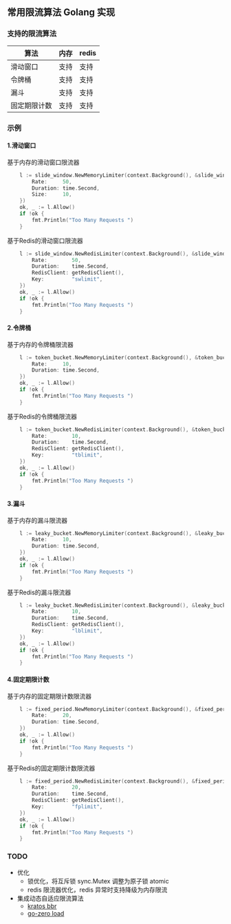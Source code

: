 ## 常用限流算法 Golang 实现

### 支持的限流算法

| 算法        | 内存 | redis |
|-----------|----|----|
| 滑动窗口      | 支持 | 支持 |
| 令牌桶       | 支持 | 支持 |
| 漏斗        | 支持 | 支持 |
| 固定期限计数    | 支持 | 支持 |


### 示例

#### 1.滑动窗口

基于内存的滑动窗口限流器
```go
    l := slide_window.NewMemoryLimiter(context.Background(), &slide_window.MemorySlideWindowConfig{
        Rate:     50,
        Duration: time.Second,
        Size:     10,
    })
    ok, _ := l.Allow()
    if !ok {
        fmt.Println("Too Many Requests ")
    }
```

基于Redis的滑动窗口限流器
```go
    l := slide_window.NewRedisLimiter(context.Background(), &slide_window.RedisSlideWindowConfig{
        Rate:        50,
        Duration:    time.Second,
        RedisClient: getRedisClient(),
        Key:         "swlimit",
    })
    ok, _ := l.Allow()
    if !ok {
        fmt.Println("Too Many Requests ")
    }
```


#### 2.令牌桶

基于内存的令牌桶限流器
```go
    l := token_bucket.NewMemoryLimiter(context.Background(), &token_bucket.MemoryTokenBucketConfig{
        Rate:     10,
        Duration: time.Second,
    })
    ok, _ := l.Allow()
    if !ok {
        fmt.Println("Too Many Requests ")
    }
```

基于Redis的令牌桶限流器
```go
    l := token_bucket.NewRedisLimiter(context.Background(), &token_bucket.RedisTokenBucketConfig{
        Rate:        10,
        Duration:    time.Second,
        RedisClient: getRedisClient(),
        Key:         "tblimit",
    })
    ok, _ := l.Allow()
    if !ok {
        fmt.Println("Too Many Requests ")
    }
```


#### 3.漏斗

基于内存的漏斗限流器
```go
    l := leaky_bucket.NewMemoryLimiter(context.Background(), &leaky_bucket.MemoryLeakyBucketConfig{
        Rate:     10,
        Duration: time.Second,
    })
    ok, _ := l.Allow()
    if !ok {
        fmt.Println("Too Many Requests ")
    }
```

基于Redis的漏斗限流器
```go
    l := leaky_bucket.NewRedisLimiter(context.Background(), &leaky_bucket.RedisLeakyBucketConfig{
        Rate:        10,
        Duration:    time.Second,
        RedisClient: getRedisClient(),
        Key:         "lblimit",
    })
    ok, _ := l.Allow()
    if !ok {
        fmt.Println("Too Many Requests ")
    }
```


#### 4.固定期限计数

基于内存的固定期限计数限流器
```go
    l := fixed_period.NewMemoryLimiter(context.Background(), &fixed_period.MemoryFixedPeriodConfig{
        Rate:     20,
        Duration: time.Second,
    })
    ok, _ := l.Allow()
    if !ok {
        fmt.Println("Too Many Requests ")
    }
```

基于Redis的固定期限计数限流器
```go
    l := fixed_period.NewRedisLimiter(context.Background(), &fixed_period.RedisFixedPeriodConfig{
        Rate:        20,
        Duration:    time.Second,
        RedisClient: getRedisClient(),
        Key:         "fplimit",
    })
    ok, _ := l.Allow()
    if !ok {
        fmt.Println("Too Many Requests ")
    }
```

### TODO

- 优化
  - 锁优化，将互斥锁 sync.Mutex 调整为原子锁 atomic
  - redis 限流器优化，redis 异常时支持降级为内存限流
- 集成动态自适应限流算法
  - [kratos bbr](https://github.com/go-kratos/aegis/tree/main/ratelimit/bbr)
  - [go-zero load](https://github.com/zeromicro/go-zero/blob/cdd95296dbed0707d80c7aca74125c77dae3241e/core/load/adaptiveshedder.go)